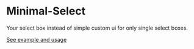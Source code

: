 Minimal-Select
==============

Your select box instead of simple custom ui for only single select boxes.

[See example and usage](http://olgaysezgin.github.io/Minimal-Select)
